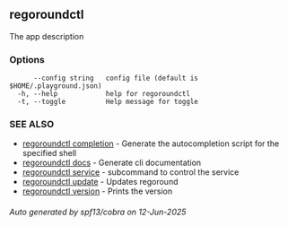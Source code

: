 ## regoroundctl

The app description

### Options

```
      --config string   config file (default is $HOME/.playground.json)
  -h, --help            help for regoroundctl
  -t, --toggle          Help message for toggle
```

### SEE ALSO

* [regoroundctl completion](regoroundctl_completion.md)	 - Generate the autocompletion script for the specified shell
* [regoroundctl docs](regoroundctl_docs.md)	 - Generate cli documentation
* [regoroundctl service](regoroundctl_service.md)	 - subcommand to control the service
* [regoroundctl update](regoroundctl_update.md)	 - Updates regoround
* [regoroundctl version](regoroundctl_version.md)	 - Prints the version

###### Auto generated by spf13/cobra on 12-Jun-2025

